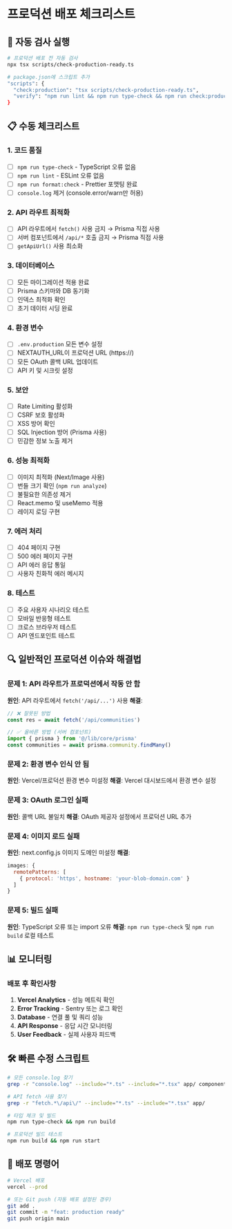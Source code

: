 # 프로덕션 배포 체크리스트

## 🚀 자동 검사 실행

```bash
# 프로덕션 배포 전 자동 검사
npx tsx scripts/check-production-ready.ts

# package.json에 스크립트 추가
"scripts": {
  "check:production": "tsx scripts/check-production-ready.ts",
  "verify": "npm run lint && npm run type-check && npm run check:production"
}
```

## 📋 수동 체크리스트

### 1. 코드 품질
- [ ] `npm run type-check` - TypeScript 오류 없음
- [ ] `npm run lint` - ESLint 오류 없음  
- [ ] `npm run format:check` - Prettier 포맷팅 완료
- [ ] `console.log` 제거 (console.error/warn만 허용)

### 2. API 라우트 최적화
- [ ] API 라우트에서 `fetch()` 사용 금지 → Prisma 직접 사용
- [ ] 서버 컴포넌트에서 `/api/*` 호출 금지 → Prisma 직접 사용
- [ ] `getApiUrl()` 사용 최소화

### 3. 데이터베이스
- [ ] 모든 마이그레이션 적용 완료
- [ ] Prisma 스키마와 DB 동기화
- [ ] 인덱스 최적화 확인
- [ ] 초기 데이터 시딩 완료

### 4. 환경 변수
- [ ] `.env.production` 모든 변수 설정
- [ ] NEXTAUTH_URL이 프로덕션 URL (https://)
- [ ] 모든 OAuth 콜백 URL 업데이트
- [ ] API 키 및 시크릿 설정

### 5. 보안
- [ ] Rate Limiting 활성화
- [ ] CSRF 보호 활성화
- [ ] XSS 방어 확인
- [ ] SQL Injection 방어 (Prisma 사용)
- [ ] 민감한 정보 노출 제거

### 6. 성능 최적화
- [ ] 이미지 최적화 (Next/Image 사용)
- [ ] 번들 크기 확인 (`npm run analyze`)
- [ ] 불필요한 의존성 제거
- [ ] React.memo 및 useMemo 적용
- [ ] 레이지 로딩 구현

### 7. 에러 처리
- [ ] 404 페이지 구현
- [ ] 500 에러 페이지 구현
- [ ] API 에러 응답 통일
- [ ] 사용자 친화적 에러 메시지

### 8. 테스트
- [ ] 주요 사용자 시나리오 테스트
- [ ] 모바일 반응형 테스트
- [ ] 크로스 브라우저 테스트
- [ ] API 엔드포인트 테스트

## 🔍 일반적인 프로덕션 이슈와 해결법

### 문제 1: API 라우트가 프로덕션에서 작동 안 함
**원인**: API 라우트에서 `fetch('/api/...')` 사용
**해결**: 
```typescript
// ❌ 잘못된 방법
const res = await fetch('/api/communities')

// ✅ 올바른 방법 (서버 컴포넌트)
import { prisma } from '@/lib/core/prisma'
const communities = await prisma.community.findMany()
```

### 문제 2: 환경 변수 인식 안 됨
**원인**: Vercel/프로덕션 환경 변수 미설정
**해결**: Vercel 대시보드에서 환경 변수 설정

### 문제 3: OAuth 로그인 실패
**원인**: 콜백 URL 불일치
**해결**: OAuth 제공자 설정에서 프로덕션 URL 추가

### 문제 4: 이미지 로드 실패
**원인**: next.config.js 이미지 도메인 미설정
**해결**:
```javascript
images: {
  remotePatterns: [
    { protocol: 'https', hostname: 'your-blob-domain.com' }
  ]
}
```

### 문제 5: 빌드 실패
**원인**: TypeScript 오류 또는 import 오류
**해결**: `npm run type-check` 및 `npm run build` 로컬 테스트

## 📊 모니터링

### 배포 후 확인사항
1. **Vercel Analytics** - 성능 메트릭 확인
2. **Error Tracking** - Sentry 또는 로그 확인
3. **Database** - 연결 풀 및 쿼리 성능
4. **API Response** - 응답 시간 모니터링
5. **User Feedback** - 실제 사용자 피드백

## 🛠️ 빠른 수정 스크립트

```bash
# 모든 console.log 찾기
grep -r "console.log" --include="*.ts" --include="*.tsx" app/ components/ lib/

# API fetch 사용 찾기  
grep -r "fetch.*\/api\/" --include="*.ts" --include="*.tsx" app/

# 타입 체크 및 빌드
npm run type-check && npm run build

# 프로덕션 빌드 테스트
npm run build && npm run start
```

## 📝 배포 명령어

```bash
# Vercel 배포
vercel --prod

# 또는 Git push (자동 배포 설정된 경우)
git add .
git commit -m "feat: production ready"
git push origin main
```